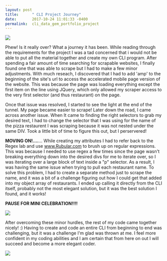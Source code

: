 ```yaml
---
layout: post
title:      " CLI Project Journey"
date:       2017-10-24 11:01:33 -0400
permalink:  cli_data_gem_portfolio_project
---
```


![](https://i.pinimg.com/originals/a2/9a/bc/a29abc6432badfba5106344c11c88029.jpg)

Phew! Is it really over? What a journey it has been. While reading through the requirements for the project I was a tad concerned that i would not be able to put all the material together and create my own CLI program. After spending a fair amount of time searching for scrapable websites, I finally found one that was able to scrape but I had to make a few minor adjustments. With much reseach, I discovered that I had to add 'amp' to the beginning of the site's url to access the accelerated mobile page version of the website. This was because the page was loading everything except the first item on the line using JQuery, which only allowed my scraper access to the very first selector (and thus restaurant) on the page.

Once that issue was resolved, I started to see the light at the end of the tunnel. My page became easier to scrape! Later down the road, I came across another issue. When It came to finding the right selectors to grab my desired text, I had to change the selector that I was using for the name of the pizza restaurent I was scraping because it was not nested under the same DIV. Took a little bit of time to figure this out, but I perservered! 

**MOVING ON!....**... While creating my attributes I had to refer back to the Regex lab and use www.Rubular.com to brush up on regular expressions. This was because I needed to use regex a few times since the page wasn't breaking everything down into the desired divs for me to iterate over, so I was iterating over a large block of text inside a "p" selector. As a result, I was having the same issue when trying to pull each restaurant name. To solve this problem, I had to create a separate method just to scrape the name, and it was a bit of a challenge figuring out how I could get that added into my object array of restaurants. I ended up calling it directly from the CLI itself, probably not the most elegant solution, but it was the best solution I found, and it works!

**PAUSE FOR MINI CELEBRATION!!!!**

![](https://i.pinimg.com/originals/17/26/5e/17265e343ef9d45141666427cbb085f0.jpg)

After overcoming these minor hurdles, the rest of my code came together nicely! :) Having to create and code an entire CLI from beginning to end was challenging, but it was a challenge I'm glad was thrown at me. I feel more confident in my coding abilities and I am certain that from here on out I will succeed and become a more elegant coder. 

![](https://i.pinimg.com/originals/f0/d0/8a/f0d08ad154881b2b5fbda6db568b8af7.jpg)




